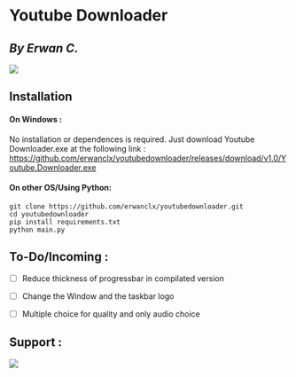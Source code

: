 # Youtube Downloader
## _By Erwan C._

![](http://ForTheBadge.com/images/badges/made-with-python.svg)

## Installation

#### On Windows :

No installation or dependences is required. Just download Youtube Downloader.exe at the following link : https://github.com/erwanclx/youtubedownloader/releases/download/v1.0/Youtube.Downloader.exe

#### On other OS/Using Python:

```git
git clone https://github.com/erwanclx/youtubedownloader.git
cd youtubedownloader
pip install requirements.txt
python main.py
```

## To-Do/Incoming :

- [ ]  Reduce thickness of progressbar in compilated version

- [ ]  Change the Window and the taskbar logo

- [ ]  Multiple choice for quality and only audio choice



## Support :

[![](https://img.shields.io/badge/PayPal-00457C?style=for-the-badge&logo=paypal&logoColor=white)](https://paypal.me/erwanclx)
